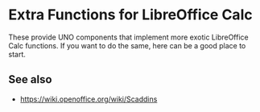 # Extra Functions for LibreOffice Calc

These provide UNO components that implement more exotic LibreOffice Calc
functions. If you want to do the same, here can be a good place to
start.

## See also

- <https://wiki.openoffice.org/wiki/Scaddins>
